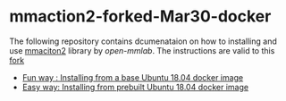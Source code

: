 # mmaction2-forked-Mar30-docker
The following repository contains dcumenataion on how to installing and use
[mmaciton2](https://github.com/open-mmlab/mmaction2) library by *open-mmlab*. The
instructions are valid to this [fork](https://github.com/VJatla/mmaction2-forked-Mar30)
- [Fun way : Installing from a base Ubuntu 18.04 docker image](./docs/install_fun_way.md)
- [Easy way: Installing from prebuilt Ubuntu 18.04 docker image](./docs/install_easy_way.md)

